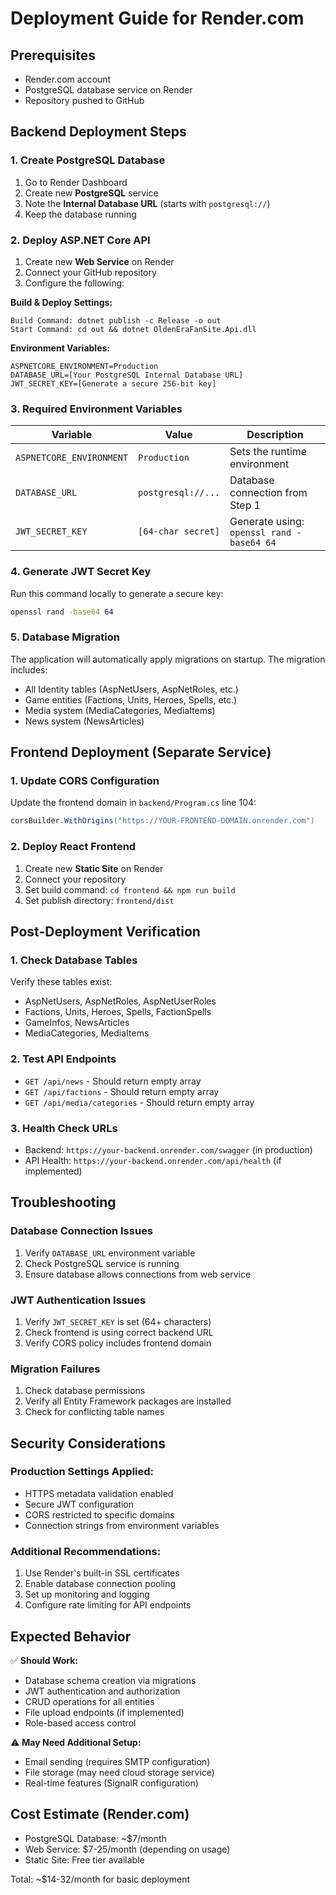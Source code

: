 # Deployment Guide for Render.com

## Prerequisites
- Render.com account
- PostgreSQL database service on Render
- Repository pushed to GitHub

## Backend Deployment Steps

### 1. Create PostgreSQL Database
1. Go to Render Dashboard
2. Create new **PostgreSQL** service
3. Note the **Internal Database URL** (starts with `postgresql://`)
4. Keep the database running

### 2. Deploy ASP.NET Core API
1. Create new **Web Service** on Render
2. Connect your GitHub repository
3. Configure the following:

**Build & Deploy Settings:**
```
Build Command: dotnet publish -c Release -o out
Start Command: cd out && dotnet OldenEraFanSite.Api.dll
```

**Environment Variables:**
```
ASPNETCORE_ENVIRONMENT=Production
DATABASE_URL=[Your PostgreSQL Internal Database URL]
JWT_SECRET_KEY=[Generate a secure 256-bit key]
```

### 3. Required Environment Variables

| Variable | Value | Description |
|----------|--------|-------------|
| `ASPNETCORE_ENVIRONMENT` | `Production` | Sets the runtime environment |
| `DATABASE_URL` | `postgresql://...` | Database connection from Step 1 |
| `JWT_SECRET_KEY` | `[64-char secret]` | Generate using: `openssl rand -base64 64` |

### 4. Generate JWT Secret Key
Run this command locally to generate a secure key:
```bash
openssl rand -base64 64
```

### 5. Database Migration
The application will automatically apply migrations on startup. The migration includes:
- All Identity tables (AspNetUsers, AspNetRoles, etc.)
- Game entities (Factions, Units, Heroes, Spells, etc.)
- Media system (MediaCategories, MediaItems)
- News system (NewsArticles)

## Frontend Deployment (Separate Service)

### 1. Update CORS Configuration
Update the frontend domain in `backend/Program.cs` line 104:
```csharp
corsBuilder.WithOrigins("https://YOUR-FRONTEND-DOMAIN.onrender.com")
```

### 2. Deploy React Frontend
1. Create new **Static Site** on Render
2. Connect your repository
3. Set build command: `cd frontend && npm run build`
4. Set publish directory: `frontend/dist`

## Post-Deployment Verification

### 1. Check Database Tables
Verify these tables exist:
- AspNetUsers, AspNetRoles, AspNetUserRoles
- Factions, Units, Heroes, Spells, FactionSpells
- GameInfos, NewsArticles
- MediaCategories, MediaItems

### 2. Test API Endpoints
- `GET /api/news` - Should return empty array
- `GET /api/factions` - Should return empty array
- `GET /api/media/categories` - Should return empty array

### 3. Health Check URLs
- Backend: `https://your-backend.onrender.com/swagger` (in production)
- API Health: `https://your-backend.onrender.com/api/health` (if implemented)

## Troubleshooting

### Database Connection Issues
1. Verify `DATABASE_URL` environment variable
2. Check PostgreSQL service is running
3. Ensure database allows connections from web service

### JWT Authentication Issues
1. Verify `JWT_SECRET_KEY` is set (64+ characters)
2. Check frontend is using correct backend URL
3. Verify CORS policy includes frontend domain

### Migration Failures
1. Check database permissions
2. Verify all Entity Framework packages are installed
3. Check for conflicting table names

## Security Considerations

### Production Settings Applied:
- HTTPS metadata validation enabled
- Secure JWT configuration
- CORS restricted to specific domains
- Connection strings from environment variables

### Additional Recommendations:
1. Use Render's built-in SSL certificates
2. Enable database connection pooling
3. Set up monitoring and logging
4. Configure rate limiting for API endpoints

## Expected Behavior

✅ **Should Work:**
- Database schema creation via migrations
- JWT authentication and authorization
- CRUD operations for all entities
- File upload endpoints (if implemented)
- Role-based access control

⚠️ **May Need Additional Setup:**
- Email sending (requires SMTP configuration)
- File storage (may need cloud storage service)
- Real-time features (SignalR configuration)

## Cost Estimate (Render.com)
- PostgreSQL Database: ~$7/month
- Web Service: $7-25/month (depending on usage)
- Static Site: Free tier available

Total: ~$14-32/month for basic deployment
